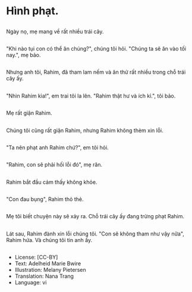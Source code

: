 # Hình phạt.

##
Ngày nọ, mẹ mang về rất nhiều trái cây.

##
"Khi nào tụi con có thể ăn chúng?", chúng tôi hỏi. "Chúng ta sẽ ăn vào tối nay.", mẹ bảo.

##
Nhưng anh tôi, Rahim, đã tham lam nếm và ăn thử rất nhiều trong chỗ trái cây ấy.

##
"Nhìn Rahim kìa!", em trai tôi la lên. "Rahim thật hư và ích kỉ.", tôi bảo.

##
Mẹ rất giận Rahim.

##
Chúng tôi cũng rất giận Rahim, nhưng Rahim không thèm xin lỗi.

##
"Ta nên phạt anh Rahim chứ?", em tôi hỏi.

##
"Rahim, con sẽ phải hối lỗi đó", mẹ răn.

##
Rahim bắt đầu cảm thấy không khỏe.

##
"Con đau bụng", Rahim thỏ thẻ.

##
Mẹ tôi biết chuyện này sẽ xảy ra. Chỗ trái cây ấy đang trừng phạt Rahim.

##
Lát sau, Rahim đành xin lỗi chúng tôi. "Con sẽ không tham như vậy nữa", Rahim hứa. Và chúng tôi tin anh ấy.

##
* License: [CC-BY]
* Text: Adelheid Marie Bwire
* Illustration: Melany Pietersen
* Translation: Nana Trang
* Language: vi
